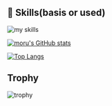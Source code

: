 <!--              URL info                -->
<!-- https://emojidb.org/utilities-emojis -->
<!-- https://github.com/tandpfun/skill-icons?tab=readme-ov-file#specifying-icons       -->


<!-- 3. 好きな技術スタックに変更 -->
<!-- ライトモート：theme=light, ダークモート：theme=dark -->
<!-- アイコンの選択肢一覧：https://arc.net/l/quote/zizyykfh -->
## 🌱 Skills(basis or used)
<img alt="my skills" src="https://skillicons.dev/icons?theme=dark&perline=7&i=c,cpp,java,python,html,css,javascript,react,matlab,blender,unreal,vscode,idea,clion,pycharm,webstorm,aws,azure,windows,ubuntu,raspberrypi," />

[![moru's GitHub stats](https://github-readme-stats.vercel.app/api?username=YukkiMoru&theme=react&show_icons=true)](https://github.com/YukkiMoru/github-readme-stats)

[![Top Langs](https://github-readme-stats.vercel.app/api/top-langs/?username=YukkiMoru&theme=react&show_icons=true&layout=compact)](https://github.com/YukkiMoru/github-readme-stats)

## Trophy
![trophy](https://github-profile-trophy.vercel.app/?username=YukkiMoru&theme=gruvbox)
